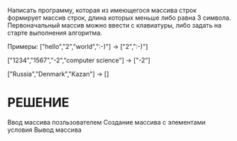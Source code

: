 
Написать программу, которая из имеющегося массива строк формирует массив строк, длина которых меньше либо равна 3 символа. Первоначальный массив можно ввести с клавиатуры, либо задать на старте выполнения алгоритма.

Примеры:
["hello","2","world",":-)"] -> ["2",":-)"]

["1234","1567","-2","computer science"] -> ["-2"]

["Russia","Denmark","Kazan"] -> []


# РЕШЕНИЕ 
Ввод массива позльзователем
Создание массива с элементами условия
Вывод массива
